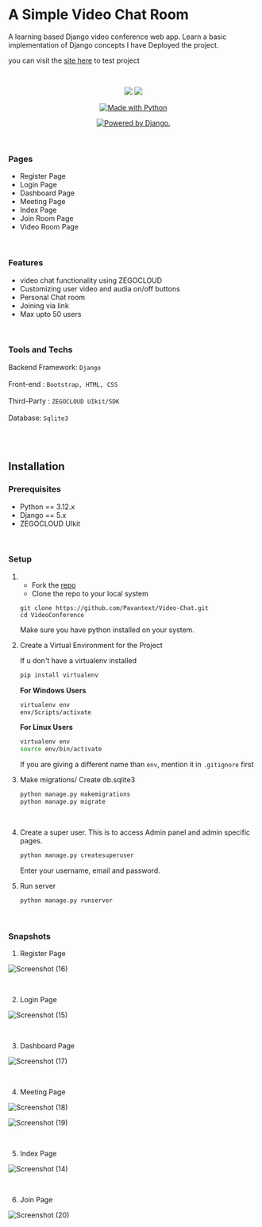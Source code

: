 # A Simple Video Chat Room
 A learning based Django video conference web app. Learn a basic implementation of Django concepts
 I have Deployed the project.

 you can visit the  [site here](https://pavanonline.pythonanywhere.com/) to test project

<br>

<p align="center">
<a href="https://codeclimate.com/github/pkini2002/Social-media-web-app/maintainability">
<img src="https://api.codeclimate.com/v1/badges/b79b9943a5cb4340c05f/maintainability" /></a>
<a href="https://codeclimate.com/github/pkini2002/Social-media-web-app/test_coverage">
<img src="https://api.codeclimate.com/v1/badges/b79b9943a5cb4340c05f/test_coverage" /></a>
</p>

<p align="center">
<a href="https://www.python.org/"><img src="https://forthebadge.com/images/badges/made-with-python.svg" border="0" title="Made with Python" />
</p>

<p align="center">
<a href="http://www.djangoproject.com/"><img src="https://www.djangoproject.com/m/img/badges/djangopowered126x54.gif" border="0" alt="Powered by Django." title="Powered by Django." /></a>
</p>


<br>

### Pages

- Register Page
- Login Page
- Dashboard Page
- Meeting Page
- Index Page
- Join Room Page
- Video Room Page

  
<br>

### Features
- video chat functionality using ZEGOCLOUD
- Customizing user video and audia on/off buttons
- Personal Chat room
- Joining via link
- Max upto 50 users

<br>

### Tools and Techs

Backend Framework: `Django`
<br/><br/>
Front-end : `Bootstrap, HTML, CSS`
<br/><br/>
Third-Party : `ZEGOCLOUD UIkit/SDK`
<br/><br/>
Database: `Sqlite3`
<br/><br/>

<br>

## Installation

  ### Prerequisites
  - Python == 3.12.x
  - Django == 5.x
  - ZEGOCLOUD UIkit
    
<br>

### Setup
1. - Fork the [repo](https://github.com/Abishektext/Video-Chat)
   - Clone the repo to your local system
     
   ```git
   git clone https://github.com/Pavantext/Video-Chat.git
   cd VideoConference
   ```
   Make sure you have python installed on your system.
   <br>
2. Create a Virtual Environment for the Project

   If u don't have a virtualenv installed

   ```bash
   pip install virtualenv
   ```
   **For Windows Users**
   ```bash
   virtualenv env
   env/Scripts/activate
   ```

   **For Linux Users**
   ```bash
   virtualenv env
   source env/bin/activate
   ```

   If you are giving a different name than `env`, mention it in `.gitignore` first
      <br>
3. Make migrations/ Create db.sqlite3

   ```bash
   python manage.py makemigrations
   python manage.py migrate
   ```
   <br>
4. Create a super user.
   This is to access Admin panel and admin specific pages.

   ```djangotemplate
   python manage.py createsuperuser
   ```
   
   Enter your username, email and password.
      <br>
5. Run server
   ```bash
   python manage.py runserver
   ```
<br>


### Snapshots

1. Register Page

![Screenshot (16)](https://github.com/user-attachments/assets/0d88fc5a-3fe9-40da-9485-dbdba76dcc1f)

   <br>
   
2. Login Page

![Screenshot (15)](https://github.com/user-attachments/assets/1984a8ce-efd7-422c-b3f1-fe810814373c)

   <br>
   
3. Dashboard Page

![Screenshot (17)](https://github.com/user-attachments/assets/896bf382-10ae-4c1d-9783-e5e68c41763b)

   <br>
   
4. Meeting Page

![Screenshot (18)](https://github.com/user-attachments/assets/93133d9d-51af-41e4-b569-aa4454bdba29)

![Screenshot (19)](https://github.com/user-attachments/assets/90e68bf6-0647-43ae-822f-941acce090ca)

   <br>
   
5. Index Page

![Screenshot (14)](https://github.com/user-attachments/assets/051b3fc2-facf-4483-b95a-6c7b0b5e7304)

   <br>
   
6. Join Page

![Screenshot (20)](https://github.com/user-attachments/assets/b6c84956-2e94-458d-a626-78eed18139e1)

 

